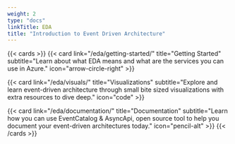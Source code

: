```yaml
---
weight: 2
type: "docs"
linkTitle: EDA
title: "Introduction to Event Driven Architecture"
---
```


{{< cards >}}
  {{< card link="/eda/getting-started/" title="Getting Started" subtitle="Learn about what EDA means and what are the services you can use in Azure." icon="arrow-circle-right" >}}

  {{< card link="/eda/visuals/" title="Visualizations" subtitle="Explore and learn event-driven architecture through small bite sized visualizations with extra resources to dive deep." icon="code" >}} 
  
  {{< card link="/eda/documentation/" title="Documentation" subtitle="Learn how you can use EventCatalog & AsyncApi, open source tool to help you document your event-driven architectures today." icon="pencil-alt" >}}
{{< /cards >}}
 